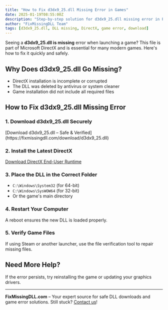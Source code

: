 ```yaml
---
title: "How to Fix d3dx9_25.dll Missing Error in Games"
date: 2025-01-19T08:55:00Z
description: "Step-by-step solution for d3dx9_25.dll missing error in PC games. Download the right DLL and get back to gaming."
author: "FixMissingDLL Team"
tags: [d3dx9_25.dll, DLL missing, DirectX, game error, download]
---
```


Seeing a **d3dx9_25.dll is missing** error when launching a game? This file is part of Microsoft DirectX and is essential for many modern games. Here's how to fix it quickly and safely.

## Why Does d3dx9_25.dll Go Missing?
- DirectX installation is incomplete or corrupted
- The DLL was deleted by antivirus or system cleaner
- Game installation did not include all required files

## How to Fix d3dx9_25.dll Missing Error

### 1. Download d3dx9_25.dll Securely
<div class="download-btn">[Download d3dx9_25.dll – Safe & Verified](https://fixmissingdll.com/download/d3dx9_25.dll)</div>

### 2. Install the Latest DirectX
[Download DirectX End-User Runtime](https://www.microsoft.com/en-us/download/details.aspx?id=35)

### 3. Place the DLL in the Correct Folder
- `C:\Windows\System32` (for 64-bit)
- `C:\Windows\SysWOW64` (for 32-bit)
- Or the game's main directory

### 4. Restart Your Computer
A reboot ensures the new DLL is loaded properly.

### 5. Verify Game Files
If using Steam or another launcher, use the file verification tool to repair missing files.

## Need More Help?
If the error persists, try reinstalling the game or updating your graphics drivers.

---
**FixMissingDLL.com** – Your expert source for safe DLL downloads and game error solutions. Still stuck? [Contact us](mailto:support@fixmissingdll.com)! 